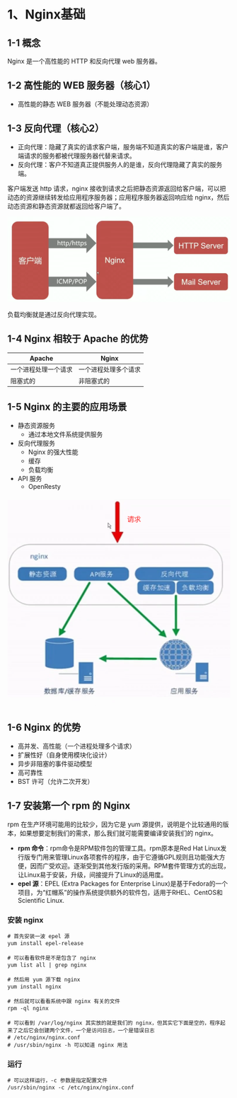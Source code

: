 # 1、Nginx基础

## 1-1 概念

Nginx 是一个高性能的 HTTP 和反向代理 web 服务器。

## 1-2 高性能的 WEB 服务器（核心1）

- 高性能的静态 WEB 服务器（不能处理动态资源）

## 1-3 反向代理（核心2）

- 正向代理：隐藏了真实的请求客户端，服务端不知道真实的客户端是谁，客户端请求的服务都被代理服务器代替来请求。
- 反向代理：客户不知道真正提供服务人的是谁，反向代理隐藏了真实的服务端。

客户端发送 http 请求，nginx 接收到请求之后把静态资源返回给客户端，可以把动态的资源继续转发给应用程序服务器；应用程序服务器返回响应给 nginx，然后动态资源和静态资源就都返回给客户端了。

![](./media/1.png)

负载均衡就是通过反向代理实现。

## 1-4 Nginx 相较于 Apache 的优势

| Apache               | Nginx                |
| -------------------- | -------------------- |
| 一个进程处理一个请求 | 一个进程处理多个请求 |
| 阻塞式的             | 非阻塞式的           |

## 1-5 Nginx 的主要的应用场景

- 静态资源服务
  - 通过本地文件系统提供服务
- 反向代理服务
  - Nginx 的强大性能
  - 缓存 
  - 负载均衡
- API 服务
  - OpenResty

<img src="./media/2.png" style="zoom:90%;" />



## 1-6 Nginx 的优势

- 高并发、高性能（一个进程处理多个请求）
- 扩展性好（自身使用模块化设计）
- 异步非阻塞的事件驱动模型
- 高可靠性
- BST 许可（允许二次开发）

## 1-7 安装第一个 rpm 的 Nginx

rpm 在生产环境可能用的比较少，因为它是 yum 源提供，说明是个比较通用的版本，如果想要定制我们的需求，那么我们就可能需要编译安装我们的 nginx。

- **rpm 命令**：rpm命令是RPM软件包的管理工具。rpm原本是Red Hat Linux发行版专门用来管理Linux各项套件的程序，由于它遵循GPL规则且功能强大方便，因而广受欢迎。逐渐受到其他发行版的采用。RPM套件管理方式的出现，让Linux易于安装，升级，间接提升了Linux的适用度。
- **epel 源**：EPEL (Extra Packages for Enterprise Linux)是基于Fedora的一个项目，为“红帽系”的操作系统提供额外的软件包，适用于RHEL、CentOS和Scientific Linux.

### 安装 nginx

```shell
# 首先安装一波 epel 源
yum install epel-release

# 可以看看软件是不是包含了 nginx 
yum list all | grep nginx

# 然后用 yum 源下载 nginx
yum install nginx

# 然后就可以看看系统中跟 nginx 有关的文件
rpm -ql nginx

# 可以看到 /var/log/nginx 其实放的就是我们的 nginx，但其实它下面是空的，程序起来了之后它会创建两个文件，一个是访问日志，一个是错误日志
# /etc/nginx/nginx.conf
# /usr/sbin/nginx -h 可以知道 nginx 用法
```

### 运行

```shell
# 可以这样运行，-c 参数是指定配置文件
/usr/sbin/nginx -c /etc/nginx/nginx.conf
```

